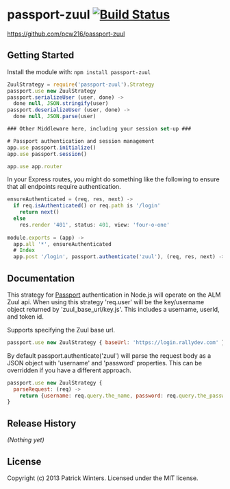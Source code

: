 # passport-zuul [![Build Status](https://secure.travis-ci.org/pcw216/passport-zuul.png?branch=master)](http://travis-ci.org/pcw216/passport-zuul)

https://github.com/pcw216/passport-zuul

## Getting Started
Install the module with: `npm install passport-zuul`

```javascript
ZuulStrategy = require('passport-zuul').Strategy
passport.use new ZuulStrategy
passport.serializeUser (user, done) -> 
  done null, JSON.stringify(user)
passport.deserializeUser (user, done) -> 
  done null, JSON.parse(user)

### Other Middleware here, including your session set-up ###

# Passport authentication and session management
app.use passport.initialize()
app.use passport.session()

app.use app.router
```

In your Express routes, you might do something like the following to ensure that all endpoints require authentication.

```javascript
ensureAuthenticated = (req, res, next) ->
  if req.isAuthenticated() or req.path is '/login'
    return next()
  else
    res.render '401', status: 401, view: 'four-o-one'
    
module.exports = (app) ->
  app.all '*', ensureAuthenticated
  # Index
  app.post '/login', passport.authenticate('zuul'), (req, res, next) -> res.json req.user
```

## Documentation
This strategy for [Passport](http://passportjs.org/) authentication in Node.js will operate on the ALM Zuul api. When using this strategy 'req.user' will be the key/username object returned by 'zuul_base_url/key.js'. This includes a username, userId, and token id.

Supports specifying the Zuul base url.
```javascript
passport.use new ZuulStrategy { baseUrl: 'https://login.rallydev.com' }
```

By default passport.authenticate('zuul') will parse the request body as a JSON object with 'username' and 'password' properties. This can be overridden if you have a different approach.
```javascript
passport.use new ZuulStrategy { 
  parseRequest: (req) ->
  	return {username: req.query.the_name, password: req.query.the_password } 
}
```

## Release History
_(Nothing yet)_

## License
Copyright (c) 2013 Patrick Winters. Licensed under the MIT license.
